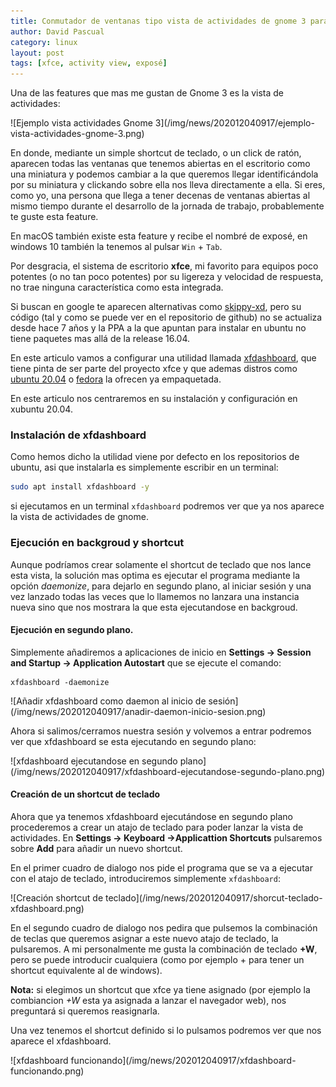 ```yaml
---
title: Conmutador de ventanas tipo vista de actividades de gnome 3 para xfce
author: David Pascual
category: linux
layout: post
tags: [xfce, activity view, exposé]
---
```


Una de las features que mas me gustan de Gnome 3 es la vista de actividades:

<div class="image" markdown="1">
![Ejemplo vista actividades Gnome 3](/img/news/202012040917/ejemplo-vista-actividades-gnome-3.png)
</div>

En donde, mediante un simple shortcut de teclado, o un click de ratón, aparecen todas las ventanas que tenemos abiertas en el escritorio como una miniatura y podemos cambiar a la que queremos llegar identificándola por su miniatura y clickando sobre ella nos lleva directamente a ella. Si eres, como yo, una persona que llega a tener decenas de ventanas abiertas al mismo tiempo durante el desarrollo de la jornada de trabajo, probablemente te guste esta feature.

En macOS también existe esta feature y recibe el nombré de exposé, en windows 10 también la tenemos al pulsar `Win` + `Tab`.

Por desgracia, el sistema de escritorio **xfce**, mi favorito para equipos poco potentes (o no tan poco potentes) por su ligereza y velocidad de respuesta, no trae ninguna característica como esta integrada.

Si buscan en google te aparecen alternativas como [skippy-xd](https://github.com/richardgv/skippy-xd), pero su código (tal y como se puede ver en el repositorio de github) no se actualiza desde hace 7 años y la PPA a la que apuntan para instalar en ubuntu no tiene paquetes mas allá de la release 16.04.

En este articulo vamos a configurar una utilidad llamada [xfdashboard](https://docs.xfce.org/apps/xfdashboard/start), que tiene pinta de ser parte del proyecto xfce y que ademas distros como [ubuntu 20.04](https://packages.ubuntu.com/focal/xfce/xfdashboard) o [fedora](https://fedora.pkgs.org/31/fedora-x86_64/xfdashboard-0.7.5-4.fc31.x86_64.rpm.html) la ofrecen ya empaquetada.

En este articulo nos centraremos en su instalación y configuración en xubuntu 20.04.

### Instalación de xfdashboard

Como hemos dicho la utilidad viene por defecto en los repositorios de ubuntu, asi que instalarla es simplemente escribir en un terminal:

```bash
sudo apt install xfdashboard -y
```

si ejecutamos en un terminal `xfdashboard` podremos ver que ya nos aparece la vista de actividades de gnome.

### Ejecución en backgroud y shortcut

Aunque podríamos crear solamente el shortcut de teclado que nos lance esta vista, la solución mas optima es ejecutar el programa mediante la opción *daemonize*, para dejarlo en segundo plano, al iniciar sesión y una vez lanzado todas las veces que lo llamemos no lanzara una instancia nueva sino que nos mostrara la que esta ejecutandose en backgroud.

#### Ejecución en segundo plano.

Simplemente añadiremos a aplicaciones de inicio en **Settings -> Session and Startup -> Application Autostart** que se ejecute el comando:

```text
xfdashboard -daemonize
```
<div class="image" markdown="1">
![Añadir xfdashboard como daemon al inicio de sesión](/img/news/202012040917/anadir-daemon-inicio-sesion.png)
</div>

Ahora si salimos/cerramos nuestra sesión y volvemos a entrar podremos ver que xfdashboard se esta ejecutando en segundo plano:

<div class="image" markdown="1">
![xfdashboard ejecutandose en segundo plano](/img/news/202012040917/xfdashboard-ejecutandose-segundo-plano.png)
</div>

#### Creación de un shortcut de teclado

Ahora que ya tenemos xfdashboard ejecutándose en segundo plano procederemos a crear un atajo de teclado para poder lanzar la vista de actividades. En **Settings -> Keyboard ->Applicattion Shortcuts** pulsaremos sobre **Add** para añadir un nuevo shortcut.

En el primer cuadro de dialogo nos pide el programa que se va a ejecutar con el atajo de teclado, introduciremos simplemente `xfdashboard`:

<div class="image" markdown="1">
![Creación shortcut de teclado](/img/news/202012040917/shorcut-teclado-xfdashboard.png)
</div>

En el segundo cuadro de dialogo nos pedira que pulsemos la combinación de teclas que queremos asignar a este nuevo atajo de teclado, la pulsaremos. A mi personalmente me gusta la combinación de teclado **<Super>+W**, pero se puede introducir cualquiera (como por ejemplo <Super>+<Tab> para tener un shortcut equivalente al de windows).

**Nota:** si elegimos un shortcut que xfce ya tiene asignado (por ejemplo la combiancion *<Super>+W* esta ya asignada a lanzar el navegador web), nos preguntará si queremos reasignarla.

Una vez tenemos el shortcut definido si lo pulsamos podremos ver que nos aparece el xfdashboard.

<div class="image" markdown="1">
![xfdashboard funcionando](/img/news/202012040917/xfdashboard-funcionando.png)
</div>